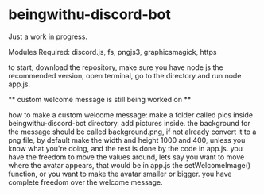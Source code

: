 # beingwithu-discord-bot

Just a work in progress.

Modules Required:
discord.js,
fs,
pngjs3,
graphicsmagick,
https

to start, download the repository, make sure you have node js the recommended version, open terminal, go to the directory and run node app.js.


** custom welcome message is still being worked on **

how to make a custom welcome message:
make a folder called pics inside beingwithu-discord-bot directory.
add pictures inside. the background for the message should be called background.png, if not already convert it to a png file,
by default make the width and height 1000 and 400, unless you know what you're doing, and the rest is done by the code in app.js. you have the freedom to move the values around, lets say you want to move where the avatar appears, that would be in app.js the setWelcomeImage() function, or you want to make the avatar smaller or bigger. you have complete freedom over the welcome message.
